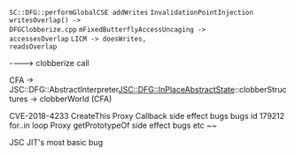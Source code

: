 <code>SC::DFG::performGlobalCSE addWrites</code>
<code>InvalidationPointInjection writesOverlap() -> DFGClobberize.cpp</code>
<code>mFixedButterflyAccessUncaging -> accessesOverlap</code>
<code>LICM -> doesWrites, readsOverlap</code>

----> clobberize call

CFA -> JSC::DFG::AbstractInterpreter<JSC::DFG::InPlaceAbstractState>::clobberStructures -> clobberWorld (CFA)

CVE-2018-4233 CreateThis Proxy Callback side effect bugs
bugs id 179212 for..in loop Proxy getPrototypeOf side effect bugs
etc ~~

JSC JIT's most basic bug
